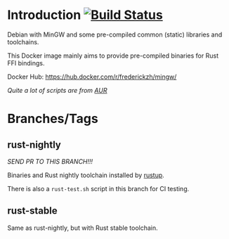 # Introduction [![Build Status](https://travis-ci.org/Frederick888/docker-mingw.svg?branch=rust-nightly)](https://travis-ci.org/Frederick888/docker-mingw)

Debian with MinGW and some pre-compiled common (static) libraries and toolchains.

This Docker image mainly aims to provide pre-compiled binaries for Rust FFI bindings.

Docker Hub: https://hub.docker.com/r/frederickzh/mingw/

*Quite a lot of scripts are from [AUR](https://aur.archlinux.org)*

# Branches/Tags

## rust-nightly

*SEND PR TO THIS BRANCH!!!*

Binaries and Rust nightly toolchain installed by [rustup](https://www.rustup.rs/).

There is also a `rust-test.sh` script in this branch for CI testing.

## rust-stable

Same as rust-nightly, but with Rust stable toolchain.
